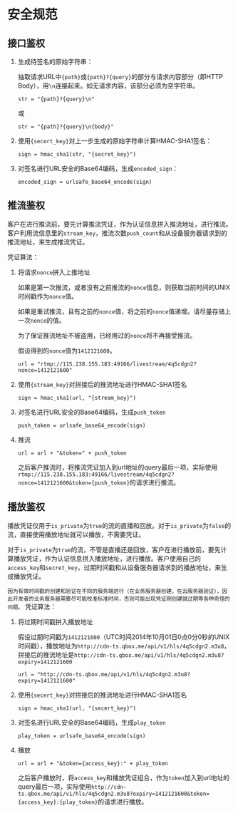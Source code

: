 # 安全规范

## 接口鉴权

 1. 生成待签名的原始字符串：

    抽取请求URL中`{path}`或`{path}?{query}`的部分与请求内容部分（即HTTP Body），用`\n`连接起来。如无请求内容，该部分必须为空字符串。

    `str = "{path}?{query}\n"`

    或

    `str = "{path}?{query}\n{body}"`

 2. 使用`{secert_key}`对上一步生成的原始字符串计算HMAC-SHA1签名：

    `sign = hmac_sha1(str, "{secret_key}")`

 3. 对签名进行URL安全的Base64编码，生成`encoded_sign`：

    `encoded_sign = urlsafe_base64_encode(sign)`

## 推流鉴权

客户在进行推流前，要先计算推流凭证，作为认证信息拼入推流地址，进行推流。客户利用流信息里的`stream_key`，推流次数`push_count`和从设备服务器请求到的推流地址，来生成推流凭证。

凭证算法：

 1. 将请求`nonce`拼入上推地址

    如果是第一次推流，或者没有之前推流的`nonce`信息，则获取当前时间的UNIX时间戳作为`nonce`值。

    如果是重试推流，且有之前的`nonce`值，将之前的`nonce`值递增。请尽量存储上一次`nonce`的值。

    为了保证推流地址不被盗用，已经用过的`nonce`将不再接受推流。

    假设得到的`nonce`值为`1412121600`。

    `url = "rtmp://115.238.155.183:49166/livestream/4q5cdgn2?nonce=1412121600"`

 2. 使用`{stream_key}`对拼接后的推流地址进行HMAC-SHA1签名

    `sign = hmac_sha1(url, "{stream_key}")`

 3. 对签名进行URL安全的Base64编码，生成`push_token`

    `push_token = urlsafe_base64_encode(sign)`

 4. 推流

    `url = url + "&token=" + push_token`

    之后客户推流时，将推流凭证加入到url地址的query最后一项，实际使用`rtmp://115.238.155.183:49166/livestream/4q5cdgn2?nonce=1412121600&token={push_token}`的请求进行推流。

## 播放鉴权

播放凭证仅用于`is_private`为`true`的流的直播和回放。对于`is_private`为`false`的流，直接使用播放地址就可以播放，不需要凭证。

对于`is_private`为`true`的流，不管是直播还是回放，客户在进行播放前，要先计算播放凭证，作为认证信息拼入播放地址，进行播放。客户使用自己的`access_key`和`secret_key`，过期时间戳和从设备服务器请求到的播放地址，来生成播放凭证。

`因为有效时间戳的创建和验证在不同的服务端进行（在业务服务器创建，在云服务器验证），因此开发者的业务服务器需要尽可能校准标准时间，否则可能出现凭证刚创建就过期等各种奇怪的问题。`
凭证算法：

 1. 将过期时间戳拼入播放地址

    假设过期时间戳为`1412121600`（UTC时间2014年10月01日0点0分0秒的UNIX时间戳），播放地址为`http://cdn-ts.qbox.me/api/v1/hls/4q5cdgn2.m3u8`，拼接后的推流地址是`http://cdn-ts.qbox.me/api/v1/hls/4q5cdgn2.m3u8?expiry=1412121600`

    `url = "http://cdn-ts.qbox.me/api/v1/hls/4q5cdgn2.m3u8?expiry=1412121600"`

 2. 使用`{secert_key}`对拼接后的推流地址进行HMAC-SHA1签名

    `sign = hmac_sha1(url, "{secert_key}")`

 3. 对签名进行URL安全的Base64编码，生成`play_token`

    `play_token = urlsafe_base64_encode(sign)`

 4. 播放

    `url = url + "&token={access_key}:" + play_token`

    之后客户播放时，将`access_key`和播放凭证组合，作为`token`加入到url地址的query最后一项，实际使用`http://cdn-ts.qbox.me/api/v1/hls/4q5cdgn2.m3u8?expiry=1412121600&token={access_key}:{play_token}`的请求进行播放。
